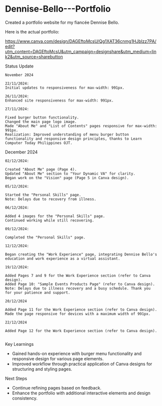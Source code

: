 # Dennise-Bello---Portfolio
Created a portfolio website for my fiancée Dennise Bello.


Here is the actual portfolio:

https://www.canva.com/design/DAGEftoMcsU/Qg1XAT36cnmg1HJbIzz7PA/edit?utm_content=DAGEftoMcsU&utm_campaign=designshare&utm_medium=link2&utm_source=sharebutton


Status Update
```````````````
November 2024

22/11/2024:
Initial updates to responsiveness for max-width: 991px.

26/11/2024:
Enhanced site responsiveness for max-width: 991px.

27/11/2024:

Fixed burger button functionality.
Changed the main page logo image.
Made "About Me" and "List of Contents" pages responsive for max-width: 991px.
Realization: Improved understanding of menu burger button functionality and responsive design principles, thanks to Learn Computer Today Philippines OJT.
```````````````
December 2024

```````````````
02/12/2024:

Created "About Me" page (Page 4).
Updated "About Me" section to "Your Dynamic VA" for clarity.
Began work on the "Vision" page (Page 5 in Canva design).

05/12/2024:

Started the "Personal Skills" page.
Note: Delays due to recovery from illness.

06/12/2024:

Added 4 images for the "Personal Skills" page.
Continued working while still recovering.

09/12/2024:

Completed the "Personal Skills" page.

12/12/2024:

Began creating the "Work Experience" page, integrating Dennise Bello's education and work experience as a virtual assistant.

19/12/2024:

Added Pages 7 and 9 for the Work Experience section (refer to Canva design).
Added Page 10: "Sample Events Products Page" (refer to Canva design).
Note: Delays due to illness recovery and a busy schedule. Thank you for your patience and support.

20/12/2024

Added Page 11 for the Work Experience section (refer to Canva design).
Made the page responsive for devices with a maximum width of 991px.

22/12/2024

Added Page 12 for the Work Experience section (refer to Canva design).


```````````````
Key Learnings

- Gained hands-on experience with burger menu functionality and responsive design for various page elements.
- Improved workflow through practical application of Canva designs for structuring and styling pages.

Next Steps

- Continue refining pages based on feedback.
- Enhance the portfolio with additional interactive elements and design consistency.
